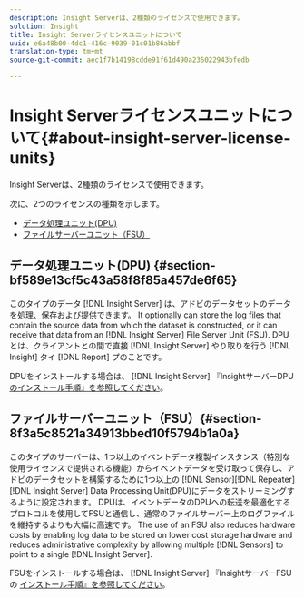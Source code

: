 ```yaml
---
description: Insight Serverは、2種類のライセンスで使用できます。
solution: Insight
title: Insight Serverライセンスユニットについて
uuid: e6a48b00-4dc1-416c-9039-01c01b86abbf
translation-type: tm+mt
source-git-commit: aec1f7b14198cdde91f61d490a235022943bfedb

---
```



# Insight Serverライセンスユニットについて{#about-insight-server-license-units}

Insight Serverは、2種類のライセンスで使用できます。

次に、2つのライセンスの種類を示します。

* [データ処理ユニット(DPU)](../../../home/c-inst-svr/c-install-ins-svr/c-abt-inst-svr-lic-units.md#section-bf589e13cf5c43a58f8f85a457de6f65)
* [ファイルサーバーユニット（FSU）](../../../home/c-inst-svr/c-install-ins-svr/c-abt-inst-svr-lic-units.md#section-8f3a5c8521a34913bbed10f5794b1a0a)

## データ処理ユニット(DPU) {#section-bf589e13cf5c43a58f8f85a457de6f65}

このタイプのデータ [!DNL Insight Server] は、アドビのデータセットのデータを処理、保存および提供できます。 It optionally can store the log files that contain the source data from which the dataset is constructed, or it can receive that data from an [!DNL Insight Server] File Server Unit (FSU). DPUとは、クライアントとの間で直接 [!DNL Insight Server] やり取りを行う [!DNL Insight] タイ [!DNL Report] プのことです。

DPUをインストールする場合は、 [!DNL Insight Server] 『InsightサーバーDPU [のインストール手順』を参照してください](../../../home/c-inst-svr/c-install-ins-svr/t-install-proc-inst-svr-dpu/t-install-proc-inst-svr-dpu.md#task-ce1ac85294604467ab750b24176d25bc)。

## ファイルサーバーユニット（FSU）{#section-8f3a5c8521a34913bbed10f5794b1a0a}

このタイプのサーバーは、1つ以上のイベントデータ複製インスタンス（特別な使用ライセンスで提供される機能）からイベントデータを受け取って保存し、アドビのデータセットを構築するために1つ以上の [!DNL Sensor][!DNL Repeater][!DNL Insight Server] Data Processing Unit(DPU)にデータをストリーミングするように設定されます。 DPUは、イベントデータのDPUへの転送を最適化するプロトコルを使用してFSUと通信し、通常のファイルサーバー上のログファイルを維持するよりも大幅に高速です。 The use of an FSU also reduces hardware costs by enabling log data to be stored on lower cost storage hardware and reduces administrative complexity by allowing multiple [!DNL Sensors] to point to a single [!DNL Insight Server].

FSUをインストールする場合は、 [!DNL Insight Server] 『InsightサーバーFSUの [インストール手順』を参照してください](../../../home/c-inst-svr/c-install-ins-svr/t-inst-proc-fsu.md#task-e4a4a791b6694119ba45b36f3e573016)。
